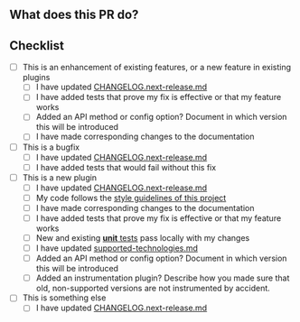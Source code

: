 ## What does this PR do?
<!--
Replace this comment with a description of what's being changed by this PR.
Please explain the WHAT: A clear and concise description of what (patterns used, algorithms implemented, design architecture, message processing, etc.)
Can be as simple as Fixes #123 if there's a corresponding issue.
-->

## Checklist
<!--
You only have to fill one category of checkboxes, depending on the type of the PR.
Please DO NOT remove any item, ~~striking through~~ those that do not apply.
Just ignore the checkboxes of categories that don't apply.
-->

- [ ] This is an enhancement of existing features, or a new feature in existing plugins
  - [ ] I have updated [CHANGELOG.next-release.md](https://github.com/elastic/apm-agent-java/blob/main/CHANGELOG.next-release.md)
  - [ ] I have added tests that prove my fix is effective or that my feature works
  - [ ] Added an API method or config option? Document in which version this will be introduced
  - [ ] I have made corresponding changes to the documentation
- [ ] This is a bugfix
  - [ ] I have updated [CHANGELOG.next-release.md](https://github.com/elastic/apm-agent-java/blob/main/CHANGELOG.next-release.md)
  - [ ] I have added tests that would fail without this fix
- [ ] This is a new plugin
  - [ ] I have updated [CHANGELOG.next-release.md](https://github.com/elastic/apm-agent-java/blob/main/CHANGELOG.next-release.md)
  - [ ] My code follows the [style guidelines of this project](https://github.com/elastic/apm-agent-java/blob/main/CONTRIBUTING.md#java-language-formatting-guidelines)
  - [ ] I have made corresponding changes to the documentation
  - [ ] I have added tests that prove my fix is effective or that my feature works
  - [ ] New and existing [**unit** tests](https://github.com/elastic/apm-agent-java/blob/main/CONTRIBUTING.md#testing) pass locally with my changes
  - [ ] I have updated [supported-technologies.md](https://github.com/elastic/apm-agent-java/blob/main/docs/reference/supported-technologies.md)
  - [ ] Added an API method or config option? Document in which version this will be introduced
  - [ ] Added an instrumentation plugin? Describe how you made sure that old, non-supported versions are not instrumented by accident.
- [ ] This is something else
  - [ ] I have updated [CHANGELOG.next-release.md](https://github.com/elastic/apm-agent-java/blob/main/CHANGELOG.next-release.md)

